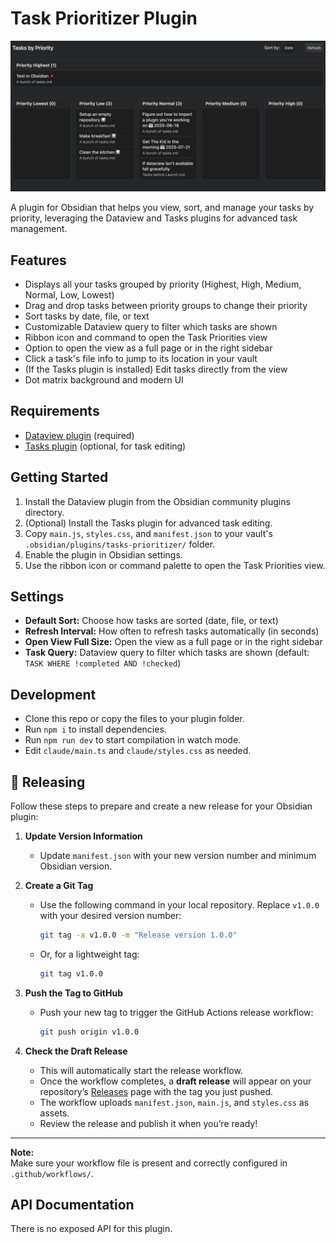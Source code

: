 # Task Prioritizer Plugin

![Preview of the Plugin](preview.png)

A plugin for Obsidian that helps you view, sort, and manage your tasks by priority, leveraging the Dataview and Tasks plugins for advanced task management.

## Features

-   Displays all your tasks grouped by priority (Highest, High, Medium, Normal, Low, Lowest)
-   Drag and drop tasks between priority groups to change their priority
-   Sort tasks by date, file, or text
-   Customizable Dataview query to filter which tasks are shown
-   Ribbon icon and command to open the Task Priorities view
-   Option to open the view as a full page or in the right sidebar
-   Click a task's file info to jump to its location in your vault
-   (If the Tasks plugin is installed) Edit tasks directly from the view
-   Dot matrix background and modern UI

## Requirements

-   [Dataview plugin](https://github.com/blacksmithgu/obsidian-dataview) (required)
-   [Tasks plugin](https://github.com/obsidian-tasks-group/obsidian-tasks) (optional, for task editing)

## Getting Started

1. Install the Dataview plugin from the Obsidian community plugins directory.
2. (Optional) Install the Tasks plugin for advanced task editing.
3. Copy `main.js`, `styles.css`, and `manifest.json` to your vault's `.obsidian/plugins/tasks-prioritizer/` folder.
4. Enable the plugin in Obsidian settings.
5. Use the ribbon icon or command palette to open the Task Priorities view.

## Settings

-   **Default Sort:** Choose how tasks are sorted (date, file, or text)
-   **Refresh Interval:** How often to refresh tasks automatically (in seconds)
-   **Open View Full Size:** Open the view as a full page or in the right sidebar
-   **Task Query:** Dataview query to filter which tasks are shown (default: `TASK WHERE !completed AND !checked`)

## Development

-   Clone this repo or copy the files to your plugin folder.
-   Run `npm i` to install dependencies.
-   Run `npm run dev` to start compilation in watch mode.
-   Edit `claude/main.ts` and `claude/styles.css` as needed.

## 🚀 Releasing

Follow these steps to prepare and create a new release for your Obsidian plugin:

1. **Update Version Information**
   - Update `manifest.json` with your new version number and minimum Obsidian version.

2. **Create a Git Tag**
   - Use the following command in your local repository. Replace `v1.0.0` with your desired version number:
     ```bash
     git tag -a v1.0.0 -m "Release version 1.0.0"
     ```
   - Or, for a lightweight tag:
     ```bash
     git tag v1.0.0
     ```

3. **Push the Tag to GitHub**
   - Push your new tag to trigger the GitHub Actions release workflow:
     ```bash
     git push origin v1.0.0
     ```

4. **Check the Draft Release**
   - This will automatically start the release workflow.
   - Once the workflow completes, a **draft release** will appear on your repository’s [Releases](../../releases) page with the tag you just pushed.
   - The workflow uploads `manifest.json`, `main.js`, and `styles.css` as assets.
   - Review the release and publish it when you’re ready!

---

**Note:**  
Make sure your workflow file is present and correctly configured in `.github/workflows/`.

## API Documentation

There is no exposed API for this plugin.

